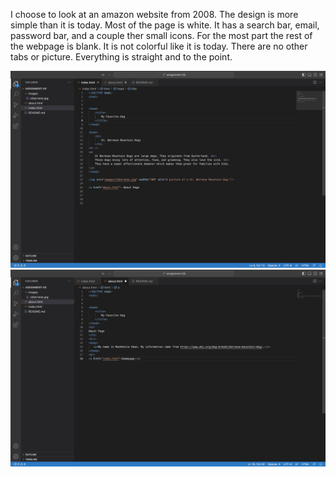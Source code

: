 I choose to look at an amazon website from 2008. The design is more simple than it is today. Most of the page is white. It has a search bar, email, password bar, and a couple ther small icons. For the most part the rest of the webpage is blank. It is not colorful like it is today. There are no other tabs or picture. Everything is straight and to the point.

![Screenshot](./images/assign-05_indexSS.jpg)
![Screenshot](./images/assign-05_aboutSS.jpg)